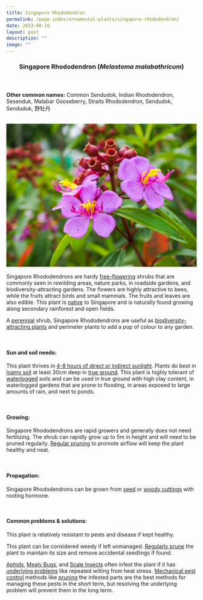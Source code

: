 ```yaml
---
title: Singapore Rhododendron
permalink: /page-index/ornamental-plants/singapore-rhododendron/
date: 2023-08-18
layout: post
description: ""
image: ""
---
```

<header> 
	<h3>Singapore Rhododendron (<em>Melastoma malabathricum</em>)</h3> 
</header>

<section>
	<p><strong>Other common names:</strong> Common Sendudok, Indian Rhododendron, Sesenduk, Malabar Gooseberry, Straits Rhododendron, Sendudok, Senduduk, 野牡丹</p>
	<br>
</section>

<section>
	<img title="Photo by Jacqueline Chua." src="/images/Plants/SingaporeRhododendron_JacChua.jpg">
	<p>Singapore Rhododendrons are hardy <a href="/learn-more-about-gardening/glossary/#f">free-flowering</a> shrubs that are commonly seen in rewilding areas, nature parks, in roadside gardens, and biodiversity-attracting gardens. The flowers are highly attractive to bees, while the fruits attract birds and small mammals. The fruits and leaves are also edible. This plant is <a href="/page-index/glossary/native-plants/">native</a> to Singapore and is naturally found growing along secondary rainforest and open fields.</p>
	<p>A <a href="/learn-more-about-gardening/glossary/#p">perennial</a> shrub, Singapore Rhododendrons are useful as <a href="/page-index/glossary/biodiversity-attracting-plants/">biodiversity-attracting plants</a> and perimeter plants to add a pop of colour to any garden.</p>
	 <br> 
</section> 
 
<section> 
  <h4>Sun and soil needs:</h4> 
  <p>This plant thrives in <a href="/page-index/horticulture-techniques/gauging-light/">4-8 hours of direct or indirect sunlight</a>. Plants do best in <a href="/page-index/horticulture-techniques/soil/">loamy soil</a> at least 30cm deep in <a href="/page-index/horticulture-techniques/true-ground/">true ground</a>. This plant is highly tolerant of <a href="/page-index/horticulture-techniques/waterlogging/">waterlogged</a> soils and can be used in true ground with high clay content, in waterlogged gardens that are prone to flooding, in areas exposed to large amounts of rain, and next to ponds.</p> 
	<br>
</section>

<section> 
  <h4>Growing:</h4> 
	<p>Singapore Rhododendrons are rapid growers and generally does not need fertilizing. The shrub can rapidly grow up to 5m in height and will need to be pruned regularly. <a href="/page-index/horticulture-techniques/pruning/">Regular pruning</a> to promote airflow will keep the plant healthy and neat.</p> 
	<br> 
</section> 

<section> 
  <h4>Propagation:</h4> 
	<p>Singapore Rhododendrons can be grown from <a href="/page-index/horticulture-techniques/propagating-by-seed/">seed</a> or <a href="/page-index/horticulture-techniques/propagating-by-cuttings/">woody cuttings</a> with rooting hormone.</p> 
	<br> 
</section> 
 
<section> 
  <h4>Common problems &amp; solutions:</h4> 
	<p>This plant is relatively resistant to pests and disease if kept healthy.</p>
	<p>This plant can be considered weedy if left unmanaged. <a href="/page-index/horticulture-techniques/pruning/">Regularly prune</a> the plant to maintain its size and remove accidental seedlings if found.</p>
	<p><a href="/page-index/pests/aphids/">Aphids</a>, <a href="/page-index/pests/mealy-bugs/">Mealy Bugs</a>, and <a href="/page-index/pests/scale-insects/">Scale Insects</a> often infest the plant if it has <a href="/learn-more-about-gardening/plant-problems/">underlying problems</a> like repeated wilting from heat stress. <a href="/horticulture-techniques/pest-control/">Mechanical pest control</a> methods like <a href="/page-index/horticulture-techniques/pruning/">pruning</a> the infested parts are the best methods for managing these pests in the short term, but resolving the underlying problem will prevent them in the long term.</p>
	<br> 
</section>